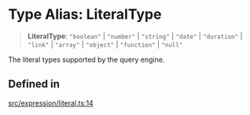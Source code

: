 # Type Alias: LiteralType

> **LiteralType**: `"boolean"` \| `"number"` \| `"string"` \| `"date"` \| `"duration"` \| `"link"` \| `"array"` \| `"object"` \| `"function"` \| `"null"`

The literal types supported by the query engine.

## Defined in

[src/expression/literal.ts:14](https://github.com/blacksmithgu/datacore/blob/68b5529e5bdbcee81e7112d11ecb8c7d40cbb0f2/src/expression/literal.ts#L14)
